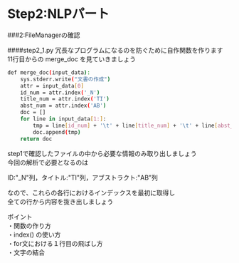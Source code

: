 # Step2:NLPパート

###2:FileManagerの確認

####step2\_1.py
冗長なプログラムになるのを防ぐために自作関数を作ります  
11行目からの merge\_doc を見ていきましょう  

```sh
def merge_doc(input_data):
    sys.stderr.write("文書の作成")
    attr = input_data[0]
    id_num = attr.index('_N')
    title_num = attr.index('TI')
    abst_num = attr.index('AB')
    doc = []
    for line in input_data[1:]:
        tmp = line[id_num] + '\t' + line[title_num] + '\t' + line[abst_num]
        doc.append(tmp)
    return doc
```

step1で確認したファイルの中から必要な情報のみ取り出しましょう  
今回の解析で必要となるのは  
  
ID:"\_N"列，タイトル:"TI"列，アブストラクト:"AB"列  
  
なので、これらの各行におけるインデックスを最初に取得し  
全ての行から内容を抜き出しましょう  


ポイント  
・関数の作り方  
・index() の使い方  
・for文における１行目の飛ばし方  
・文字の結合  



